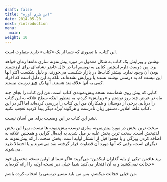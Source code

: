 ```yaml
---
draft: false
title: "این شرم آوره"
date: 2014-05-20
next: /introduction
menu:
  main:
weight: 10
---
```


این کتاب، با تصوری که شما از یک «کتاب» دارید متفاوت است.

نوشتن و ویرایش یک کتاب به شکل معمول در مورد پیش‌نمونه سازی ماه‌ها زمان خواهد برد. من دوست دارم اینچنین کتابی به نویسم اما در حال حاضر نشانه‌ای برای ارزشمند بودن آن وجود ندارد. بیشتر کتاب‌ها در بازار شکست می‌خورند، و دلیل شکست اکثر آنها این نیست که به درستی نوشته نشده یا ویرایش  نشده‌اند، بلکه به این دلیل است که افراد کمی به آنها علاقه‌مند هستند. آنها _یک_ **چیز** _درست_ نیستند.

کتابی که پیش روی شماست نسخه پیش‌نمونه‌ی کتاب است. من این کتاب را بجای چند ماه در عرض چند روز نوشتم و «ویرایش» کردم، به منظور اینکه سطح علاقه به این کتاب را دریابم. برخی از دوستان و همکاران من این کتاب را بررسی کرده‌اند اما اگر در این کتاب غلط املایی، دستور زبان نادرست و هرگونه _ایراد_ دیگر پیدا کردید تعجب نکنید.

نشر این کتاب در این وضعیت برای من آسان نیست.

سخت ترین بخش در مورد پیش‌نمونه سازی توسعه پیش‌نمونه ها نیست، زیرا این بخش لذتبخش  است. سخت ترین بخش غلبه بر میل شدید به ایده‌آل گرایی و همچنین علاقه به اضافه کردن ویژگی و یا محتوا قبل از انتشار اولیه است. بخش سخت، ارائه پیش‌نمونه به دیگران است، وقتی که آنها مورد آن قضاوت قرار گرفته، نقد می‌شوند و یا احتمالا طرد می‌شوند. 

رید هافمن -یکی از پایه گذاران لینکدین- می‌گوید: «اگر شما از اولین نسخه محصول خود خجالت نمی‌کشید و به آن افتخار می‌کنید شما خیلی دیر نسخه اولیه را ارائه کرده‌اید»

من خیلی خجالت میکشم، پس من باید مسیر درستی را انتخاب کرده باشم.




